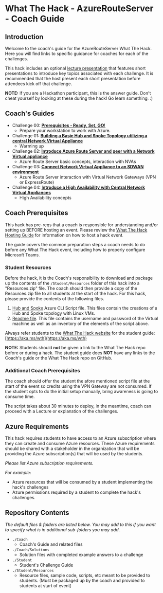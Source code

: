# What The Hack - AzureRouteServer - Coach Guide

## Introduction

Welcome to the coach's guide for the AzureRouteServer What The Hack. Here you will find links to specific guidance for coaches for each of the challenges.

This hack includes an optional [lecture presentation](Lectures.pptx) that features short presentations to introduce key topics associated with each challenge. It is recommended that the host present each short presentation before attendees kick off that challenge.

**NOTE:** If you are a Hackathon participant, this is the answer guide. Don't cheat yourself by looking at these during the hack! Go learn something. :)

## Coach's Guides

- Challenge 00: **[Prerequisites - Ready, Set, GO!](./Solution-00.md)**
	 - Prepare your workstation to work with Azure.
- Challenge 01: **[Building a Basic Hub and Spoke Topology utilizing a central Network Virtual Appliance](./Solution-01.md)**
	 - Warming up
- Challenge 02: **[Introduce Azure Route Server and peer with a Network Virtual appliance](./Solution-02.md)**
	 - Azure Route Server basic concepts, interaction with NVAs
- Challenge 03: **[Connect Network Virtual Appliance to an SDWAN environment](./Solution-03.md)**
	 - Azure Route Server interaction with Virtual Network Gateways (VPN or ExpressRoute)
- Challenge 04: **[Introduce a High Availability with Central Network Virtual Appliances](./Solution-04.md)**
	 - High Availability concepts

## Coach Prerequisites

This hack has pre-reqs that a coach is responsible for understanding and/or setting up BEFORE hosting an event. Please review the [What The Hack Hosting Guide](https://aka.ms/wthhost) for information on how to host a hack event.

The guide covers the common preparation steps a coach needs to do before any What The Hack event, including how to properly configure Microsoft Teams.

### Student Resources

Before the hack, it is the Coach's responsibility to download and package up the contents of the `/Student/Resources` folder of this hack into a "Resources.zip" file. The coach should then provide a copy of the Resources.zip file to all students at the start of the hack. For this hack, please provide the contents of the following files.
1. [Hub and Spoke](./Resources/HubAndSpoke.azcli) Azure CLI Script file. This files contain the creations of a Hub and Spoke topology with Linux VMs.
2. [Readme file](./Resources/HubAndSpokeReadme.md). This file contains the username and password of the Virtual machine as well as an inventory of the elements of the script above. 

Always refer students to the [What The Hack website](https://aka.ms/wth) for the student guide: [https://aka.ms/wth](https://aka.ms/wth)

**NOTE:** Students should **not** be given a link to the What The Hack repo before or during a hack. The student guide does **NOT** have any links to the Coach's guide or the What The Hack repo on GitHub.

### Additional Coach Prerequisites

The coach should offer the student the afore mentioned script file at the start of the event so credits using the VPN Gateway are not consumed. If the student opts to do the initial setup manually, bring awareness is going to consume time. 

The script takes about 30 minutes to deploy, in the meantime, coach can proceed with a Lecture or explanation of the challenges. 

## Azure Requirements

This hack requires students to have access to an Azure subscription where they can create and consume Azure resources. These Azure requirements should be shared with a stakeholder in the organization that will be providing the Azure subscription(s) that will be used by the students.

_Please list Azure subscription requirements._

_For example:_

- Azure resources that will be consumed by a student implementing the hack's challenges
- Azure permissions required by a student to complete the hack's challenges.

## Repository Contents

_The default files & folders are listed below. You may add to this if you want to specify what is in additional sub-folders you may add._

- `./Coach`
  - Coach's Guide and related files
- `./Coach/Solutions`
  - Solution files with completed example answers to a challenge
- `./Student`
  - Student's Challenge Guide
- `./Student/Resources`
  - Resource files, sample code, scripts, etc meant to be provided to students. (Must be packaged up by the coach and provided to students at start of event)
